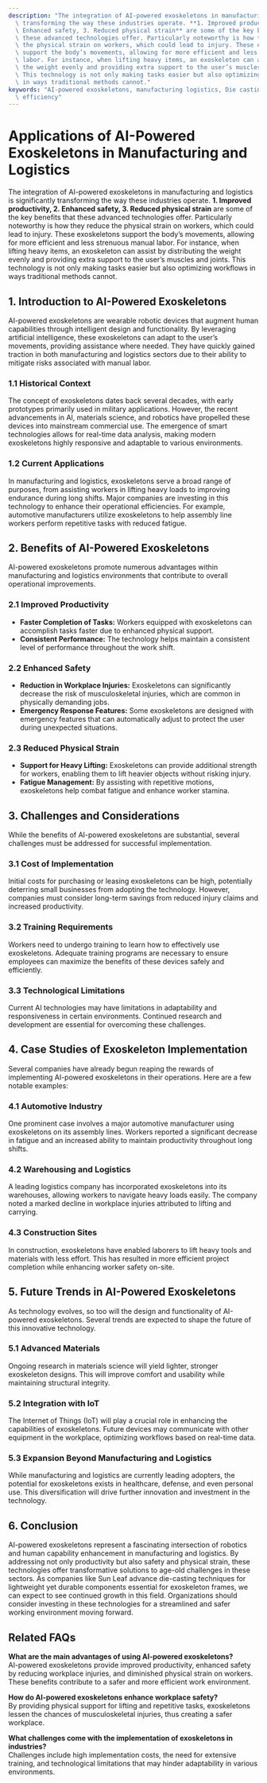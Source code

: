 ```yaml
---
description: "The integration of AI-powered exoskeletons in manufacturing and logistics is significantly\
  \ transforming the way these industries operate. **1. Improved productivity, 2.\
  \ Enhanced safety, 3. Reduced physical strain** are some of the key benefits that\
  \ these advanced technologies offer. Particularly noteworthy is how they reduce\
  \ the physical strain on workers, which could lead to injury. These exoskeletons\
  \ support the body’s movements, allowing for more efficient and less strenuous manual\
  \ labor. For instance, when lifting heavy items, an exoskeleton can assist by distributing\
  \ the weight evenly and providing extra support to the user’s muscles and joints.\
  \ This technology is not only making tasks easier but also optimizing workflows\
  \ in ways traditional methods cannot."
keywords: "AI-powered exoskeletons, manufacturing logistics, Die casting process, Heat dissipation\
  \ efficiency"
---
```

# Applications of AI-Powered Exoskeletons in Manufacturing and Logistics

The integration of AI-powered exoskeletons in manufacturing and logistics is significantly transforming the way these industries operate. **1. Improved productivity, 2. Enhanced safety, 3. Reduced physical strain** are some of the key benefits that these advanced technologies offer. Particularly noteworthy is how they reduce the physical strain on workers, which could lead to injury. These exoskeletons support the body’s movements, allowing for more efficient and less strenuous manual labor. For instance, when lifting heavy items, an exoskeleton can assist by distributing the weight evenly and providing extra support to the user’s muscles and joints. This technology is not only making tasks easier but also optimizing workflows in ways traditional methods cannot.

## **1. Introduction to AI-Powered Exoskeletons**

AI-powered exoskeletons are wearable robotic devices that augment human capabilities through intelligent design and functionality. By leveraging artificial intelligence, these exoskeletons can adapt to the user’s movements, providing assistance where needed. They have quickly gained traction in both manufacturing and logistics sectors due to their ability to mitigate risks associated with manual labor.

### **1.1 Historical Context**

The concept of exoskeletons dates back several decades, with early prototypes primarily used in military applications. However, the recent advancements in AI, materials science, and robotics have propelled these devices into mainstream commercial use. The emergence of smart technologies allows for real-time data analysis, making modern exoskeletons highly responsive and adaptable to various environments.

### **1.2 Current Applications**

In manufacturing and logistics, exoskeletons serve a broad range of purposes, from assisting workers in lifting heavy loads to improving endurance during long shifts. Major companies are investing in this technology to enhance their operational efficiencies. For example, automotive manufacturers utilize exoskeletons to help assembly line workers perform repetitive tasks with reduced fatigue.

## **2. Benefits of AI-Powered Exoskeletons**

AI-powered exoskeletons promote numerous advantages within manufacturing and logistics environments that contribute to overall operational improvements. 

### **2.1 Improved Productivity**

- **Faster Completion of Tasks:** Workers equipped with exoskeletons can accomplish tasks faster due to enhanced physical support.
- **Consistent Performance:** The technology helps maintain a consistent level of performance throughout the work shift.

### **2.2 Enhanced Safety**

- **Reduction in Workplace Injuries:** Exoskeletons can significantly decrease the risk of musculoskeletal injuries, which are common in physically demanding jobs.
- **Emergency Response Features:** Some exoskeletons are designed with emergency features that can automatically adjust to protect the user during unexpected situations.

### **2.3 Reduced Physical Strain**

- **Support for Heavy Lifting:** Exoskeletons can provide additional strength for workers, enabling them to lift heavier objects without risking injury.
- **Fatigue Management:** By assisting with repetitive motions, exoskeletons help combat fatigue and enhance worker stamina.

## **3. Challenges and Considerations**

While the benefits of AI-powered exoskeletons are substantial, several challenges must be addressed for successful implementation.

### **3.1 Cost of Implementation**

Initial costs for purchasing or leasing exoskeletons can be high, potentially deterring small businesses from adopting the technology. However, companies must consider long-term savings from reduced injury claims and increased productivity.

### **3.2 Training Requirements**

Workers need to undergo training to learn how to effectively use exoskeletons. Adequate training programs are necessary to ensure employees can maximize the benefits of these devices safely and efficiently.

### **3.3 Technological Limitations**

Current AI technologies may have limitations in adaptability and responsiveness in certain environments. Continued research and development are essential for overcoming these challenges.

## **4. Case Studies of Exoskeleton Implementation**

Several companies have already begun reaping the rewards of implementing AI-powered exoskeletons in their operations. Here are a few notable examples:

### **4.1 Automotive Industry**

One prominent case involves a major automotive manufacturer using exoskeletons on its assembly lines. Workers reported a significant decrease in fatigue and an increased ability to maintain productivity throughout long shifts.

### **4.2 Warehousing and Logistics**

A leading logistics company has incorporated exoskeletons into its warehouses, allowing workers to navigate heavy loads easily. The company noted a marked decline in workplace injuries attributed to lifting and carrying.

### **4.3 Construction Sites**

In construction, exoskeletons have enabled laborers to lift heavy tools and materials with less effort. This has resulted in more efficient project completion while enhancing worker safety on-site.

## **5. Future Trends in AI-Powered Exoskeletons**

As technology evolves, so too will the design and functionality of AI-powered exoskeletons. Several trends are expected to shape the future of this innovative technology.

### **5.1 Advanced Materials**

Ongoing research in materials science will yield lighter, stronger exoskeleton designs. This will improve comfort and usability while maintaining structural integrity.

### **5.2 Integration with IoT**

The Internet of Things (IoT) will play a crucial role in enhancing the capabilities of exoskeletons. Future devices may communicate with other equipment in the workplace, optimizing workflows based on real-time data.

### **5.3 Expansion Beyond Manufacturing and Logistics**

While manufacturing and logistics are currently leading adopters, the potential for exoskeletons exists in healthcare, defense, and even personal use. This diversification will drive further innovation and investment in the technology.

## **6. Conclusion**

AI-powered exoskeletons represent a fascinating intersection of robotics and human capability enhancement in manufacturing and logistics. By addressing not only productivity but also safety and physical strain, these technologies offer transformative solutions to age-old challenges in these sectors. As companies like Sun Leaf advance die-casting techniques for lightweight yet durable components essential for exoskeleton frames, we can expect to see continued growth in this field. Organizations should consider investing in these technologies for a streamlined and safer working environment moving forward.

## Related FAQs

**What are the main advantages of using AI-powered exoskeletons?**  
AI-powered exoskeletons provide improved productivity, enhanced safety by reducing workplace injuries, and diminished physical strain on workers. These benefits contribute to a safer and more efficient work environment.

**How do AI-powered exoskeletons enhance workplace safety?**  
By providing physical support for lifting and repetitive tasks, exoskeletons lessen the chances of musculoskeletal injuries, thus creating a safer workplace.

**What challenges come with the implementation of exoskeletons in industries?**  
Challenges include high implementation costs, the need for extensive training, and technological limitations that may hinder adaptability in various environments.
